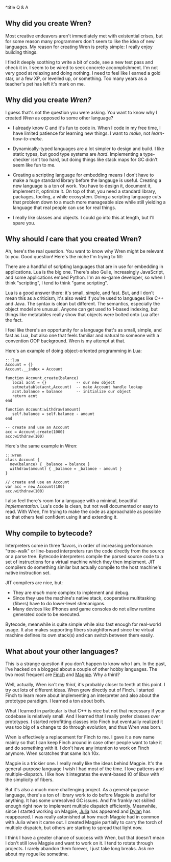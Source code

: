 ^title Q & A

## Why did you create Wren?

Most creative endeavors aren't immediately met with existential crises, but for some reason many programmers don't seem to like the idea of new languages. My reason for creating Wren is pretty simple: I really enjoy building things.

I find it deeply soothing to write a bit of code, see a new test pass and check it in. I seem to be wired to seek concrete accomplishment. I'm not very good at relaxing and doing nothing. I need to feel like I earned a gold star, or a few XP, or levelled up, or something. Too many years as a teacher's pet has left it's mark on me.

## Why did you create *Wren?*

I guess that's not the question you were asking. You want to know why I created *Wren* as opposed to some other language?

* I already know C and it's fun to code in. When I code in my free time, I have limited patience for learning new things. I want to *make*, not *learn-how-to-make*.

* Dynamically-typed languages are a lot simpler to design and build. I like static types, but good type systems are *hard*. Implementing a type-checker isn't too hard, but doing things like stack maps for GC didn't seem like fun to me.

* Creating a scripting language for embedding means I don't have to make a huge standard library before the langauge is useful. Creating a new language is a ton of work. You have to design it, document it, implement it, optimize it. On top of that, you need a standard library, packages, tooling, a while ecosystem. Doing a scripting language cuts that problem down to a much more manageable size while still yielding a language that real people can use for real things.

* I really like classes and objects. I could go into this at length, but I'll spare you.

## Why should *I* care that you created Wren?

Ah, here's the real question. You want to know why Wren might be relevant to you. Good question! Here's the niche I'm trying to fill:

There are a handful of scripting languages that are in use for embedding in applications. Lua is the big one. There's also Guile, increasingly JavaScript, and some applications embed Python. I'm an ex-game developer, so when I think "scripting", I tend to think "game scripting".

Lua is a good answer there: it's small, simple, and fast. But, and I don't mean this as a criticism, it's also weird if you're used to languages like C++ and Java. The syntax is clean but different. The semantics, especially the object model are unusual. Anyone can get used to 1-based indexing, but things like metatables really show that objects were bolted onto Lua after the fact.

I feel like there's an opportunity for a language that's as small, simple, and fast as Lua, but also one that feels familiar and natural to someone with a convention OOP background. Wren is my attempt at that.

Here's an example of doing object-oriented programming in Lua:

    :::lua
    Account = {}
    Account.__index = Account

    function Account.create(balance)
       local acnt = {}             -- our new object
       setmetatable(acnt,Account)  -- make Account handle lookup
       acnt.balance = balance      -- initialize our object
       return acnt
    end

    function Account:withdraw(amount)
       self.balance = self.balance - amount
    end

    -- create and use an Account
    acc = Account.create(1000)
    acc:withdraw(100)

Here's the same example in Wren:

    :::wren
    class Account {
      new(balance) { _balance = balance }
      withdraw(amount) { _balance = _balance - amount }
    }

    // create and use an Account
    var acc = new Account(100)
    acc.withdraw(100)

I also feel there's room for a language with a minimal, beautiful *implementation*. Lua's code is clean, but not well documented or easy to read. With Wren, I'm trying to make the code as approachable as possible so that others feel confident using it and extending it.

## Why compile to bytecode?

Interpreters come in three flavors, in order of increasing performance: "tree-walk" or line-based interpreters run the code directly from the source or a parse tree. Bytecode interpreters compile the parsed source code to a set of instructions for a virtual machine which they then implement. JIT compilers do something similar but actually compile to the host machine's native instruction set.

JIT compilers are nice, but:

* They are *much* more complex to implement and debug.
* Since they use the machine's native stack, cooperative multitasking (fibers) have to do lower-level shenanigans.
* Many devices like iPhones and game consoles do not allow runtime generated code to be executed.

Bytecode, meanwhile is quite simple while also fast enough for real-world usage. It also makes supporting fibers straightforward since the virtual machine defines its own stack(s) and can switch between them easily.

## What about your other languages?

This is a strange question if you don't happen to know who I am. In the past, I've hacked on a blogged about a couple of other hobby languages. The two most frequent are [Finch](http://finch.stuffwithstuff.com/) and [Magpie](http://magpie-lang.org/). Why a third?

Well, actually, Wren isn't my *third*, it's probably closer to tenth at this point. I try out lots of different ideas. Wren grew directly out of Finch. I started Finch to learn more about implementing an interpreter and also about the prototype paradigm. I learned a ton about both.

What I learned in particular is that C++ is nice but not that necessary if your codebase is relatively small. And I learned that I really prefer classes over prototypes. I started retrofitting classes into Finch but eventually realized it was too big of a change to do through evolution, and thus Wren was born.

Wren is effectively a replacement for Finch to me. I gave it a new name mainly so that I can keep Finch around in case other people want to take it and do something with it. I don't have any intention to work on Finch anymore. Wren scratches that same itch 10x.

Magpie is a trickier one. I really really like the ideas behind Magpie. It's the general-purpose language I wish I had most of the time. I love patterns and multiple-dispatch. I like how it integrates the event-based IO of libuv with the simplicity of fibers.

But it's also a much more challenging project. As a general-purpose language, there's a ton of library work to do before Magpie is useful for anything. It has some unresolved GC issues. And I'm frankly not skilled enough right now to implement multiple dispatch efficiently. Meanwhile, since I started working on Magpie, [Julia](http://julialang.org/) has appeared and [Dylan](http://opendylan.org/) has reappeared. I was really astonished at how much Magpie had in common with Julia when it came out. I created Magpie partially to carry the torch of multiple dispatch, but others are starting to spread that light now.

I think I have a greater chance of success with Wren, but that doesn't mean I don't still love Magpie and want to work on it. I tend to rotate through projects. I rarely abandon them forever, I just take long breaks. Ask me about my roguelike sometime.
